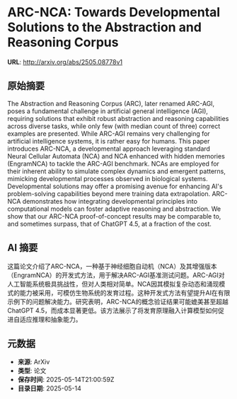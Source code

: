 # ARC-NCA: Towards Developmental Solutions to the Abstraction and Reasoning Corpus

**URL**: http://arxiv.org/abs/2505.08778v1

## 原始摘要

The Abstraction and Reasoning Corpus (ARC), later renamed ARC-AGI, poses a
fundamental challenge in artificial general intelligence (AGI), requiring
solutions that exhibit robust abstraction and reasoning capabilities across
diverse tasks, while only few (with median count of three) correct examples are
presented. While ARC-AGI remains very challenging for artificial intelligence
systems, it is rather easy for humans. This paper introduces ARC-NCA, a
developmental approach leveraging standard Neural Cellular Automata (NCA) and
NCA enhanced with hidden memories (EngramNCA) to tackle the ARC-AGI benchmark.
NCAs are employed for their inherent ability to simulate complex dynamics and
emergent patterns, mimicking developmental processes observed in biological
systems. Developmental solutions may offer a promising avenue for enhancing
AI's problem-solving capabilities beyond mere training data extrapolation.
ARC-NCA demonstrates how integrating developmental principles into
computational models can foster adaptive reasoning and abstraction. We show
that our ARC-NCA proof-of-concept results may be comparable to, and sometimes
surpass, that of ChatGPT 4.5, at a fraction of the cost.


## AI 摘要

这篇论文介绍了ARC-NCA，一种基于神经细胞自动机（NCA）及其增强版本（EngramNCA）的开发式方法，用于解决ARC-AGI基准测试问题。ARC-AGI对人工智能系统极具挑战性，但对人类相对简单。NCA因其模拟复杂动态和涌现模式的能力被采用，可模仿生物系统的发育过程。这种开发式方法有望提升AI在有限示例下的问题解决能力。研究表明，ARC-NCA的概念验证结果可能媲美甚至超越ChatGPT 4.5，而成本显著更低。该方法展示了将发育原理融入计算模型如何促进自适应推理和抽象能力。

## 元数据

- **来源**: ArXiv
- **类型**: 论文
- **保存时间**: 2025-05-14T21:00:59Z
- **目录日期**: 2025-05-14
